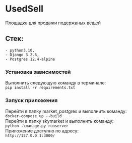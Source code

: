 # UsedSell
Площадка для продажи подержаных вещей
## Стек:
    - python3.10,
    - Django 3.2.6,
    - Postgres 12.4-alpine

### Установка зависимостей

Выполнить следующую команду в терминале:\
`pip install -r requirements.txt`

### Запуск приложения

Перейти в папку market_postgres и выполнить команду:\
`docker-compose up --build`\
Перейти в папку skymarket и выполнить команду:\
`python .\manage.py runserver`\
Приложение доступно по адресу:\
`http://127.0.0.1:3000/`
